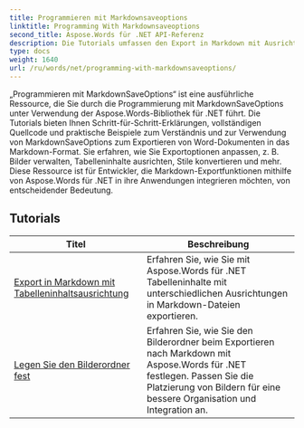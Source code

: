```yaml
---
title: Programmieren mit Markdownsaveoptions
linktitle: Programming With Markdownsaveoptions
second_title: Aspose.Words für .NET API-Referenz
description: Die Tutorials umfassen den Export in Markdown mit Ausrichtung des Tabelleninhalts und das Festlegen des Bildordners
type: docs
weight: 1640
url: /ru/words/net/programming-with-markdownsaveoptions/
---
```


„Programmieren mit MarkdownSaveOptions“ ist eine ausführliche Ressource, die Sie durch die Programmierung mit MarkdownSaveOptions unter Verwendung der Aspose.Words-Bibliothek für .NET führt. Die Tutorials bieten Ihnen Schritt-für-Schritt-Erklärungen, vollständigen Quellcode und praktische Beispiele zum Verständnis und zur Verwendung von MarkdownSaveOptions zum Exportieren von Word-Dokumenten in das Markdown-Format. Sie erfahren, wie Sie Exportoptionen anpassen, z. B. Bilder verwalten, Tabelleninhalte ausrichten, Stile konvertieren und mehr. Diese Ressource ist für Entwickler, die Markdown-Exportfunktionen mithilfe von Aspose.Words für .NET in ihre Anwendungen integrieren möchten, von entscheidender Bedeutung.

 ## Tutorials
| Titel | Beschreibung |
| --- | --- |
| [Export in Markdown mit Tabelleninhaltsausrichtung](./export-into-markdown-with-table-content-alignment/) | Erfahren Sie, wie Sie mit Aspose.Words für .NET Tabelleninhalte mit unterschiedlichen Ausrichtungen in Markdown-Dateien exportieren. |
| [Legen Sie den Bilderordner fest](./set-images-folder/) | Erfahren Sie, wie Sie den Bilderordner beim Exportieren nach Markdown mit Aspose.Words für .NET festlegen. Passen Sie die Platzierung von Bildern für eine bessere Organisation und Integration an.|